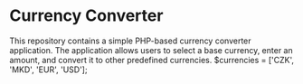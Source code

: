 # Currency Converter

This repository contains a simple PHP-based currency converter application. 
The application allows users to select a base currency, enter an amount, and convert it to other predefined currencies.
$currencies = ['CZK', 'MKD', 'EUR', 'USD'];
